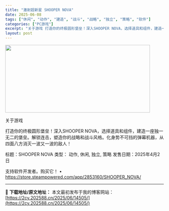 ```yaml
---
title: "激射超新星 SHOOPER NOVA"
date: 2025-06-08
tags: ["休闲", "动作", "建造", "战斗", "战略", "独立", "策略", "软件"]
categories: ["PC游戏"]
excerpt: "关于游戏 打造你的终极圆形堡垒！深入SHOOPER NOVA，选择道具和组件，建造一座独一无二的堡垒。解锁连击，塑造你的战略和战斗风格。化身势不可挡的弹幕机器，从四面八方消灭一波又一波的敌人！ 标题：SHOOPER NOVA 类型： 动作, 休闲, 独立, 策略 发售日期：2025年4月2日 支持软&hellip;"
layout: post
---
```


<img class="aligncenter size-full wp-image-14506" src="https://2cy.202588.cn/wp-content/uploads/2025/06/2025060810202374.webp" alt="" width="460" height="215" />

关于游戏

打造你的终极圆形堡垒！深入SHOOPER NOVA，选择道具和组件，建造一座独一无二的堡垒。解锁连击，塑造你的战略和战斗风格。化身势不可挡的弹幕机器，从四面八方消灭一波又一波的敌人！

标题：SHOOPER NOVA
类型： 动作, 休闲, 独立, 策略
发售日期：2025年4月2日

支持软件开发者。购买它！
• https://store.steampowered.com/app/2853160/SHOOPER_NOVA/ 

---
📖 **下载地址/原文地址：** 本文最初发布于我的博客网站：[https://2cy.202588.cn/2025/06/14505/](https://2cy.202588.cn/2025/06/14505/)
